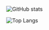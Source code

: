 ![GitHub stats](https://github-readme-stats.vercel.app/api?username=FlySky-ovo&show_icons=true&theme=tokyonight)

![Top Langs](https://github-readme-stats.vercel.app/api/top-langs/?username=FlySky-ovo&langs_count=10)
